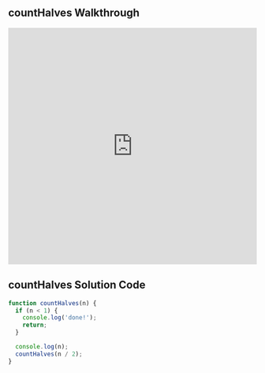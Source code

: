## countHalves Walkthrough

<iframe src="https://player.vimeo.com/video/242302362" width="100%" height="480" frameborder="0" webkitallowfullscreen mozallowfullscreen allowfullscreen></iframe>

## countHalves Solution Code

```js
function countHalves(n) {
  if (n < 1) {
    console.log('done!');
    return;
  }

  console.log(n);
  countHalves(n / 2);
}
```
